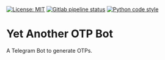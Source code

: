 [![License: MIT](https://img.shields.io/badge/License-MIT-yellow.svg)](https://opensource.org/licenses/MIT) [![Gitlab pipeline status](https://gitlab.com/ollaww/yaotpbot/badges/main/pipeline.svg)](https://gitlab.com/ollaww/yaotpbot) [![Python code style](https://img.shields.io/badge/code_style-black-000000.svg)](https://github.com/ambv/black)

# Yet Another OTP Bot

A Telegram Bot to generate OTPs.
